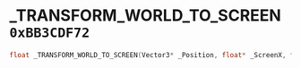 # _TRANSFORM_WORLD_TO_SCREEN `0xBB3CDF72`

```cpp
float _TRANSFORM_WORLD_TO_SCREEN(Vector3* _Position, float* _ScreenX, float* _ScreenY);
```